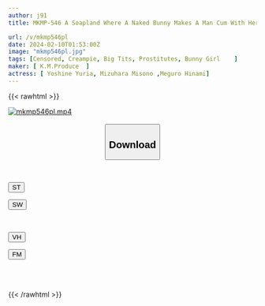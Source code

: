 ```yaml
---
author: j91
title: MKMP-546 A Soapland Where A Naked Bunny Makes A Man Cum With Her Bouncy Tits Hinami Meguro, Misono Mizuhara, Yuria Yoshine

url: /v/mkmp546pl
date: 2024-02-10T01:53:00Z
image: "mkmp546pl.jpg"
tags: [Censored, Creampie, Big Tits, Prostitutes, Bunny Girl	]
maker: [ K.M.Produce  ]
actress: [ Yoshine Yuria, Mizuhara Misono ,Meguro Hinami]
---
```



{{< rawhtml >}}

<div class="video" data-videoid="a0q7Z2PWzPT28W">
    <a href="javascript:;">
        <img src="/v/mkmp546pl/mkmp546pl.jpg" width="WIDTH" height="HEIGHT" alt="mkmp546pl.mp4" loading="lazy">
    </a>
</div>

<script type="text/javascript" src="https://j91.asia/asset/on-demand-st.js"></script>

<br>
  <link rel="stylesheet" href="https://j91.asia/asset/bs5.css">
  
  <center>
  <button class="btn btn-primary" type="button" data-bs-toggle="collapse" data-bs-target=".multi-collapse" aria-expanded="false" aria-controls="multiCollapseExample1 multiCollapseExample2"><h2>Download</h2></button></center>
</p>
<div class="row">
  <div class="col">
    <div class="collapse multi-collapse" id="multiCollapseExample1">
      <div class="card card-body">
	      	      <br>
<div class="buttons">  
<p><a href="https://streamtape.to/v/a0q7Z2PWzPT28W" target="_blank"><button class="btn-hover color-3"><i class="fa fa-download"></i> ST</button></a></p>
<p><a href="https://cdnwish.com/4sti848qpyco" target="_blank"><button class="btn-hover color-2"><i class="fa fa-download"></i> SW</button></a></p></div>
    </div>
  </div>
</div>
  <div class="col">
    <div class="collapse multi-collapse" id="multiCollapseExample2">
      <div class="card card-body">
	      <br>
<div class="buttons">
<p><a href="javascript:;" target="_blank"><button class="btn-hover color-9"><i class="fa fa-download"></i> VH</button></a></p>
<p><a href="javascript:;"><button class="btn-hover color-8"><i class="fa fa-download"></i> FM</button></a></p></div>
<br><br>
      </div>
    </div>
  </div>
</div>

{{< /rawhtml >}}